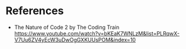 # References

- The Nature of Code 2 by The Coding Train  
https://www.youtube.com/watch?v=bKEaK7WNLzM&list=PLRqwX-V7Uu6ZV4yEcW3uDwOgGXKUUsPOM&index=10
